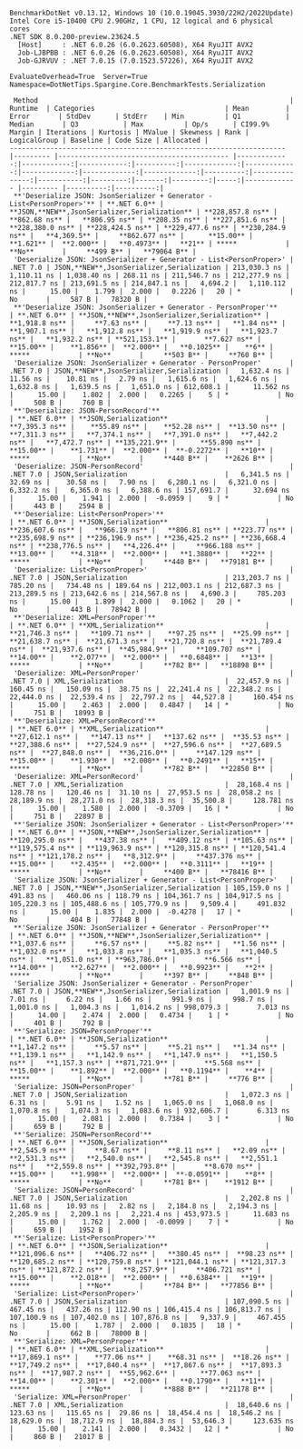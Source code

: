
    BenchmarkDotNet v0.13.12, Windows 10 (10.0.19045.3930/22H2/2022Update)
    Intel Core i5-10400 CPU 2.90GHz, 1 CPU, 12 logical and 6 physical cores
    .NET SDK 8.0.200-preview.23624.5
      [Host]     : .NET 6.0.26 (6.0.2623.60508), X64 RyuJIT AVX2
      Job-LJBPBB : .NET 6.0.26 (6.0.2623.60508), X64 RyuJIT AVX2
      Job-GJRVUV : .NET 7.0.15 (7.0.1523.57226), X64 RyuJIT AVX2

    EvaluateOverhead=True  Server=True  Namespace=DotNetTips.Spargine.Core.BenchmarkTests.Serialization  

     Method                                                              | Runtime  | Categories                                | Mean         | Error       | StdDev      | StdErr    | Min          | Q1           | Median       | Q3           | Max          | Op/s      | CI99.9% Margin | Iterations | Kurtosis | MValue | Skewness | Rank | LogicalGroup | Baseline | Code Size | Allocated |
    -------------------------------------------------------------------- |--------- |------------------------------------------ |-------------:|------------:|------------:|----------:|-------------:|-------------:|-------------:|-------------:|-------------:|----------:|---------------:|-----------:|---------:|-------:|---------:|-----:|------------- |--------- |----------:|----------:|
     **'Deserialize JSON: JsonSerializer + Generator - List<PersonProper>'** | **.NET 6.0** | **JSON,**NEW**,JsonSerializer,Serialization** | **228,857.8 ns** |   **862.68 ns** |   **806.95 ns** | **208.35 ns** | **227,851.6 ns** | **228,380.0 ns** | **228,424.5 ns** | **229,477.6 ns** | **230,284.9 ns** |   **4,369.5** |     **862.677 ns** |      **15.00** |    **1.621** |  **2.000** |   **0.4973** |   **21** | *****            | **No**       |     **499 B** |   **79064 B** |
     'Deserialize JSON: JsonSerializer + Generator - List<PersonProper>' | .NET 7.0 | JSON,**NEW**,JsonSerializer,Serialization | 213,030.3 ns | 1,110.11 ns | 1,038.40 ns | 268.11 ns | 211,546.7 ns | 212,277.9 ns | 212,817.7 ns | 213,691.5 ns | 214,847.1 ns |   4,694.2 |   1,110.112 ns |      15.00 |    1.799 |  2.000 |   0.2226 |   20 | *            | No       |     587 B |   78320 B |
     **'Deserialize JSON: JsonSerializer + Generator - PersonProper'**       | **.NET 6.0** | **JSON,**NEW**,JsonSerializer,Serialization** |   **1,918.8 ns** |     **7.63 ns** |     **7.13 ns** |   **1.84 ns** |   **1,907.1 ns** |   **1,912.8 ns** |   **1,919.9 ns** |   **1,923.7 ns** |   **1,932.2 ns** | **521,153.1** |       **7.627 ns** |      **15.00** |    **1.856** |  **2.000** |   **0.1025** |    **6** | *****            | **No**       |     **503 B** |     **760 B** |
     'Deserialize JSON: JsonSerializer + Generator - PersonProper'       | .NET 7.0 | JSON,**NEW**,JsonSerializer,Serialization |   1,632.4 ns |    11.56 ns |    10.81 ns |   2.79 ns |   1,615.6 ns |   1,624.6 ns |   1,632.8 ns |   1,639.5 ns |   1,651.0 ns | 612,608.1 |      11.562 ns |      15.00 |    1.802 |  2.000 |   0.2265 |    5 | *            | No       |     508 B |     760 B |
     **'Deserialize: JSON-PersonRecord'**                                    | **.NET 6.0** | **JSON,Serialization**                        |   **7,395.3 ns** |    **55.89 ns** |    **52.28 ns** |  **13.50 ns** |   **7,311.3 ns** |   **7,374.1 ns** |   **7,391.0 ns** |   **7,442.2 ns** |   **7,472.7 ns** | **135,221.9** |      **55.890 ns** |      **15.00** |    **1.731** |  **2.000** |  **-0.2272** |   **10** | *****            | **No**       |     **440 B** |    **2626 B** |
     'Deserialize: JSON-PersonRecord'                                    | .NET 7.0 | JSON,Serialization                        |   6,341.5 ns |    32.69 ns |    30.58 ns |   7.90 ns |   6,280.1 ns |   6,321.0 ns |   6,332.2 ns |   6,365.0 ns |   6,388.6 ns | 157,691.7 |      32.694 ns |      15.00 |    1.941 |  2.000 |  -0.0959 |    9 | *            | No       |     443 B |    2594 B |
     **'Deserialize: List<PersonProper>'**                                   | **.NET 6.0** | **JSON,Serialization**                        | **236,607.6 ns** |   **966.19 ns** |   **806.81 ns** | **223.77 ns** | **235,698.9 ns** | **236,196.9 ns** | **236,425.2 ns** | **236,668.4 ns** | **238,776.5 ns** |   **4,226.4** |     **966.188 ns** |      **13.00** |    **4.318** |  **2.000** |   **1.3880** |   **22** | *****            | **No**       |     **440 B** |   **79181 B** |
     'Deserialize: List<PersonProper>'                                   | .NET 7.0 | JSON,Serialization                        | 213,203.7 ns |   785.20 ns |   734.48 ns | 189.64 ns | 212,003.1 ns | 212,687.3 ns | 213,289.5 ns | 213,642.6 ns | 214,567.8 ns |   4,690.3 |     785.203 ns |      15.00 |    1.899 |  2.000 |   0.1062 |   20 | *            | No       |     443 B |   78942 B |
     **'Deserialize: XML=PersonProper'**                                     | **.NET 6.0** | **XML,Serialization**                         |  **21,746.3 ns** |   **109.71 ns** |    **97.25 ns** |  **25.99 ns** |  **21,638.7 ns** |  **21,671.3 ns** |  **21,720.8 ns** |  **21,789.4 ns** |  **21,937.6 ns** |  **45,984.9** |     **109.707 ns** |      **14.00** |    **2.077** |  **2.000** |   **0.6848** |   **13** | *****            | **No**       |     **782 B** |   **18898 B** |
     'Deserialize: XML=PersonProper'                                     | .NET 7.0 | XML,Serialization                         |  22,457.9 ns |   160.45 ns |   150.09 ns |  38.75 ns |  22,241.4 ns |  22,348.2 ns |  22,444.0 ns |  22,539.4 ns |  22,797.2 ns |  44,527.8 |     160.454 ns |      15.00 |    2.463 |  2.000 |   0.4847 |   14 | *            | No       |     751 B |   18993 B |
     **'Deserialize: XML=PersonRecord'**                                     | **.NET 6.0** | **XML,Serialization**                         |  **27,612.1 ns** |   **147.13 ns** |   **137.62 ns** |  **35.53 ns** |  **27,388.6 ns** |  **27,524.9 ns** |  **27,596.6 ns** |  **27,689.5 ns** |  **27,848.0 ns** |  **36,216.0** |     **147.129 ns** |      **15.00** |    **1.930** |  **2.000** |   **0.2491** |   **15** | *****            | **No**       |     **782 B** |   **22850 B** |
     'Deserialize: XML=PersonRecord'                                     | .NET 7.0 | XML,Serialization                         |  28,168.4 ns |   128.78 ns |   120.46 ns |  31.10 ns |  27,953.5 ns |  28,058.2 ns |  28,189.9 ns |  28,271.0 ns |  28,318.3 ns |  35,500.8 |     128.781 ns |      15.00 |    1.580 |  2.000 |  -0.3709 |   16 | *            | No       |     751 B |   22897 B |
     **'Serialize JSON: JsonSerializer + Generator - List<PersonProper>'**   | **.NET 6.0** | **JSON,**NEW**,JsonSerializer,Serialization** | **120,295.0 ns** |   **437.38 ns** |   **409.12 ns** | **105.63 ns** | **119,575.4 ns** | **119,963.9 ns** | **120,315.8 ns** | **120,541.4 ns** | **121,178.2 ns** |   **8,312.9** |     **437.376 ns** |      **15.00** |    **2.435** |  **2.000** |   **0.3111** |   **19** | *****            | **No**       |     **400 B** |   **78416 B** |
     'Serialize JSON: JsonSerializer + Generator - List<PersonProper>'   | .NET 7.0 | JSON,**NEW**,JsonSerializer,Serialization | 105,159.0 ns |   491.83 ns |   460.06 ns | 118.79 ns | 104,361.7 ns | 104,917.5 ns | 105,220.3 ns | 105,488.6 ns | 105,779.9 ns |   9,509.4 |     491.832 ns |      15.00 |    1.835 |  2.000 |  -0.4278 |   17 | *            | No       |     404 B |   77848 B |
     **'Serialize JSON: JsonSerializer + Generator - PersonProper'**         | **.NET 6.0** | **JSON,**NEW**,JsonSerializer,Serialization** |   **1,037.6 ns** |     **6.57 ns** |     **5.82 ns** |   **1.56 ns** |   **1,032.0 ns** |   **1,033.8 ns** |   **1,035.3 ns** |   **1,040.5 ns** |   **1,051.0 ns** | **963,786.0** |       **6.566 ns** |      **14.00** |    **2.627** |  **2.000** |   **0.9923** |    **2** | *****            | **No**       |     **397 B** |     **848 B** |
     'Serialize JSON: JsonSerializer + Generator - PersonProper'         | .NET 7.0 | JSON,**NEW**,JsonSerializer,Serialization |   1,001.9 ns |     7.01 ns |     6.22 ns |   1.66 ns |     991.9 ns |     998.7 ns |   1,001.0 ns |   1,004.3 ns |   1,014.2 ns | 998,079.3 |       7.013 ns |      14.00 |    2.474 |  2.000 |   0.4734 |    1 | *            | No       |     401 B |     792 B |
     **'Serialize: JSON=PersonProper'**                                      | **.NET 6.0** | **JSON,Serialization**                        |   **1,147.2 ns** |     **5.57 ns** |     **5.21 ns** |   **1.34 ns** |   **1,139.1 ns** |   **1,142.9 ns** |   **1,147.9 ns** |   **1,150.5 ns** |   **1,157.3 ns** | **871,721.9** |       **5.568 ns** |      **15.00** |    **1.892** |  **2.000** |   **0.1194** |    **4** | *****            | **No**       |     **781 B** |     **776 B** |
     'Serialize: JSON=PersonProper'                                      | .NET 7.0 | JSON,Serialization                        |   1,072.3 ns |     6.31 ns |     5.91 ns |   1.52 ns |   1,065.0 ns |   1,068.0 ns |   1,070.8 ns |   1,074.3 ns |   1,083.6 ns | 932,606.7 |       6.313 ns |      15.00 |    2.081 |  2.000 |   0.7384 |    3 | *            | No       |     659 B |     792 B |
     **'Serialize: JSON=PersonRecord'**                                      | **.NET 6.0** | **JSON,Serialization**                        |   **2,545.9 ns** |     **8.67 ns** |     **8.11 ns** |   **2.09 ns** |   **2,531.3 ns** |   **2,540.0 ns** |   **2,545.8 ns** |   **2,551.1 ns** |   **2,559.8 ns** | **392,793.8** |       **8.670 ns** |      **15.00** |    **1.998** |  **2.000** |  **-0.0591** |    **8** | *****            | **No**       |     **781 B** |    **1912 B** |
     'Serialize: JSON=PersonRecord'                                      | .NET 7.0 | JSON,Serialization                        |   2,202.8 ns |    11.68 ns |    10.93 ns |   2.82 ns |   2,184.8 ns |   2,194.3 ns |   2,205.9 ns |   2,209.1 ns |   2,221.4 ns | 453,973.5 |      11.683 ns |      15.00 |    1.762 |  2.000 |  -0.0099 |    7 | *            | No       |     659 B |    1952 B |
     **'Serialize: List<PersonProper>'**                                     | **.NET 6.0** | **JSON,Serialization**                        | **121,096.6 ns** |   **406.72 ns** |   **380.45 ns** |  **98.23 ns** | **120,685.2 ns** | **120,759.8 ns** | **121,044.1 ns** | **121,317.3 ns** | **121,872.2 ns** |   **8,257.9** |     **406.721 ns** |      **15.00** |    **2.018** |  **2.000** |   **0.6384** |   **19** | *****            | **No**       |     **784 B** |   **77856 B** |
     'Serialize: List<PersonProper>'                                     | .NET 7.0 | JSON,Serialization                        | 107,090.5 ns |   467.45 ns |   437.26 ns | 112.90 ns | 106,415.4 ns | 106,813.7 ns | 107,100.9 ns | 107,402.0 ns | 107,876.8 ns |   9,337.9 |     467.455 ns |      15.00 |    1.787 |  2.000 |   0.1835 |   18 | *            | No       |     662 B |   78000 B |
     **'Serialize: XML=PersonProper'**                                       | **.NET 6.0** | **XML,Serialization**                         |  **17,869.1 ns** |    **77.06 ns** |    **68.31 ns** |  **18.26 ns** |  **17,749.2 ns** |  **17,840.4 ns** |  **17,867.6 ns** |  **17,893.3 ns** |  **17,987.2 ns** |  **55,962.6** |      **77.063 ns** |      **14.00** |    **2.301** |  **2.000** |   **0.1790** |   **11** | *****            | **No**       |     **888 B** |   **21178 B** |
     'Serialize: XML=PersonProper'                                       | .NET 7.0 | XML,Serialization                         |  18,640.6 ns |   123.63 ns |   115.65 ns |  29.86 ns |  18,454.4 ns |  18,546.2 ns |  18,629.0 ns |  18,712.9 ns |  18,884.3 ns |  53,646.3 |     123.635 ns |      15.00 |    2.141 |  2.000 |   0.3432 |   12 | *            | No       |     860 B |   21017 B |
